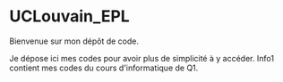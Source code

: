 # UCLouvain_EPL

Bienvenue sur mon dépôt de code.

Je dépose ici mes codes pour avoir plus de simplicité à y accéder. 
Info1 contient mes codes du cours d'informatique de Q1.

